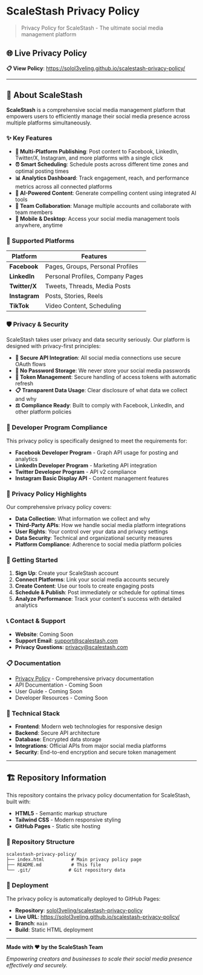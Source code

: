 # ScaleStash Privacy Policy

> Privacy Policy for ScaleStash - The ultimate social media management platform

## 🌐 Live Privacy Policy

**📋 View Policy**: https://solol3veling.github.io/scalestash-privacy-policy/

---

## 📱 About ScaleStash

**ScaleStash** is a comprehensive social media management platform that empowers users to efficiently manage their social media presence across multiple platforms simultaneously.

### ✨ Key Features

- **🚀 Multi-Platform Publishing**: Post content to Facebook, LinkedIn, Twitter/X, Instagram, and more platforms with a single click
- **⏰ Smart Scheduling**: Schedule posts across different time zones and optimal posting times
- **📊 Analytics Dashboard**: Track engagement, reach, and performance metrics across all connected platforms
- **🤖 AI-Powered Content**: Generate compelling content using integrated AI tools
- **👥 Team Collaboration**: Manage multiple accounts and collaborate with team members
- **📱 Mobile & Desktop**: Access your social media management tools anywhere, anytime

### 🔗 Supported Platforms

| Platform | Features |
|----------|----------|
| **Facebook** | Pages, Groups, Personal Profiles |
| **LinkedIn** | Personal Profiles, Company Pages |
| **Twitter/X** | Tweets, Threads, Media Posts |
| **Instagram** | Posts, Stories, Reels |
| **TikTok** | Video Content, Scheduling |

### 🛡️ Privacy & Security

ScaleStash takes user privacy and data security seriously. Our platform is designed with privacy-first principles:

- **🔐 Secure API Integration**: All social media connections use secure OAuth flows
- **🚫 No Password Storage**: We never store your social media passwords
- **🔄 Token Management**: Secure handling of access tokens with automatic refresh
- **📋 Transparent Data Usage**: Clear disclosure of what data we collect and why
- **⚖️ Compliance Ready**: Built to comply with Facebook, LinkedIn, and other platform policies

### 🏢 Developer Program Compliance

This privacy policy is specifically designed to meet the requirements for:

- **Facebook Developer Program** - Graph API usage for posting and analytics
- **LinkedIn Developer Program** - Marketing API integration
- **Twitter Developer Program** - API v2 compliance
- **Instagram Basic Display API** - Content management features

### 📄 Privacy Policy Highlights

Our comprehensive privacy policy covers:

- **Data Collection**: What information we collect and why
- **Third-Party APIs**: How we handle social media platform integrations
- **User Rights**: Your control over your data and privacy settings
- **Data Security**: Technical and organizational security measures
- **Platform Compliance**: Adherence to social media platform policies

### 🚀 Getting Started

1. **Sign Up**: Create your ScaleStash account
2. **Connect Platforms**: Link your social media accounts securely
3. **Create Content**: Use our tools to create engaging posts
4. **Schedule & Publish**: Post immediately or schedule for optimal times
5. **Analyze Performance**: Track your content's success with detailed analytics

### 📞 Contact & Support

- **Website**: Coming Soon
- **Support Email**: support@scalestash.com
- **Privacy Questions**: privacy@scalestash.com

### 📋 Documentation

- [Privacy Policy](https://solol3veling.github.io/scalestash-privacy-policy/) - Comprehensive privacy documentation
- API Documentation - Coming Soon
- User Guide - Coming Soon
- Developer Resources - Coming Soon

### 🔧 Technical Stack

- **Frontend**: Modern web technologies for responsive design
- **Backend**: Secure API architecture
- **Database**: Encrypted data storage
- **Integrations**: Official APIs from major social media platforms
- **Security**: End-to-end encryption and secure token management

---

## 🏗️ Repository Information

This repository contains the privacy policy documentation for ScaleStash, built with:

- **HTML5** - Semantic markup structure
- **Tailwind CSS** - Modern responsive styling
- **GitHub Pages** - Static site hosting

### 📁 Repository Structure

```
scalestash-privacy-policy/
├── index.html          # Main privacy policy page
├── README.md           # This file
└── .git/              # Git repository data
```

### 🚀 Deployment

The privacy policy is automatically deployed to GitHub Pages:

- **Repository**: [solol3veling/scalestash-privacy-policy](https://github.com/solol3veling/scalestash-privacy-policy)
- **Live URL**: https://solol3veling.github.io/scalestash-privacy-policy/
- **Branch**: `main`
- **Build**: Static HTML deployment

---

**Made with ❤️ by the ScaleStash Team**

*Empowering creators and businesses to scale their social media presence effectively and securely.*